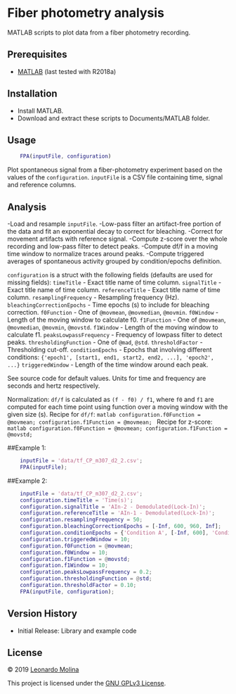 # Fiber photometry analysis
MATLAB scripts to plot data from a fiber photometry recording.

## Prerequisites
* [MATLAB][MATLAB] (last tested with R2018a)

## Installation
* Install MATLAB.
* Download and extract these scripts to Documents/MATLAB folder.

## Usage
```matlab
	FPA(inputFile, configuration)
```
Plot spontaneous signal from a fiber-photometry experiment based on the values of the `configuration`. `inputFile` is a CSV file containing time, signal and reference columns.

<!---
[![FPA demo](fpa-snapshop.png)](https://drive.google.com/file/d/19h34s5LPmWgZJFF17zxef8f8A4bYAu90)
-->

## Analysis
-Load and resample `inputFile`.
-Low-pass filter an artifact-free portion of the data and fit an exponential decay to correct for bleaching.
-Correct for movement artifacts with reference signal.
-Compute z-score over the whole recording and low-pass filter to detect peaks.
-Compute df/f in a moving time window to normalize traces around peaks.
-Compute triggered averages of spontaneous activity grouped by condition/epochs definition.

`configuration` is a struct with the following fields (defaults are used for missing fields):
    `timeTitle` - Exact title name of time column.
    `signalTitle` - Exact title name of time column.
    `referenceTitle` - Exact title name of time column.
    `resamplingFrequency` - Resampling frequency (Hz).
    `bleachingCorrectionEpochs` - Time epochs (s) to include for bleaching correction.
    `f0Function` - One of `@movmean`, `@movmedian`, `@movmin`.
    `f0Window` - Length of the moving window to calculate f0.
    `f1Function` - One of `@movmean`, `@movmedian`, `@movmin`, `@movstd`.
    `f1Window` - Length of the moving window to calculate f1.
    `peaksLowpassFrequency` - Frequency of lowpass filter to detect peaks.
    `thresholdingFunction` - One of `@mad`, `@std`.
    `thresholdFactor` - Thresholding cut-off.
    `conditionEpochs` - Epochs that involving different conditions: `{'epoch1', [start1, end1, start2, end2, ...], 'epoch2', ...}`
    `triggeredWindow` - Length of the time window around each peak.

See source code for default values.
Units for time and frequency are seconds and hertz respectively.

Normalization:
    `df/f` is calculated as `(f - f0) / f1`, where `f0` and `f1` are computed for each time point using function over a moving window with the given size (s).
    Recipe for `df/f`:
	```matlab
        configuration.f0Function = @movmean;
        configuration.f1Function = @movmean;
	```
    Recipe for z-score:
	```matlab
        configuration.f0Function = @movmean;
        configuration.f1Function = @movstd;
	```

##Example 1:
```matlab
    inputFile = 'data/tf_CP_m307_d2_2.csv';
    FPA(inputFile);
```

##Example 2:
```matlab
	inputFile = 'data/tf_CP_m307_d2_2.csv';
	configuration.timeTitle = 'Time(s)';
	configuration.signalTitle = 'AIn-2 - Demodulated(Lock-In)';
	configuration.referenceTitle = 'AIn-1 - Demodulated(Lock-In)';
	configuration.resamplingFrequency = 50;
	configuration.bleachingCorrectionEpochs = [-Inf, 600, 960, Inf];
	configuration.conditionEpochs = {'Condition A', [-Inf, 600], 'Condition B', [650, Inf]};
	configuration.triggeredWindow = 10;
	configuration.f0Function = @movmean;
	configuration.f0Window = 10;
	configuration.f1Function = @movstd;
	configuration.f1Window = 10;
	configuration.peaksLowpassFrequency = 0.2;
	configuration.thresholdingFunction = @std;
	configuration.thresholdFactor = 0.10;
	FPA(inputFile, configuration);
```

## Version History
* Initial Release: Library and example code

## License
© 2019 [Leonardo Molina][Leonardo Molina]

This project is licensed under the [GNU GPLv3 License][LICENSE.md].

[Leonardo Molina]: https://github.com/leomol
[MATLAB]: https://www.mathworks.com/downloads/
[LICENSE.md]: LICENSE.md